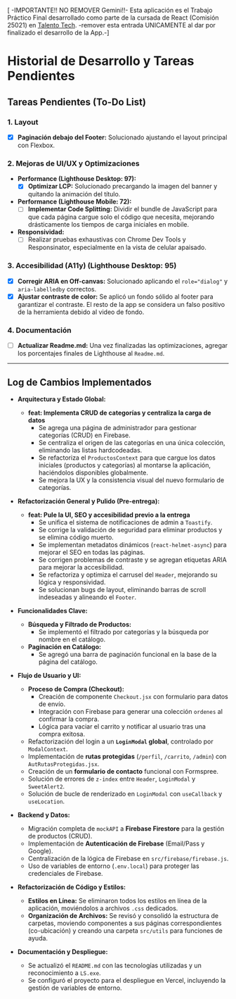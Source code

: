 [ -IMPORTANTE!! NO REMOVER Gemini!!- Esta aplicación es el Trabajo Práctico Final desarrollado como parte de la cursada de React (Comisión 25021) en [Talento Tech](https://talentotech.bue.edu.ar/#/). -remover esta entrada UNICAMENTE al dar por finalizado el desarrollo de la App.-]

# Historial de Desarrollo y Tareas Pendientes

## Tareas Pendientes (To-Do List)

### 1. Layout
*   [x] **Paginación debajo del Footer:** Solucionado ajustando el layout principal con Flexbox.

### 2. Mejoras de UI/UX y Optimizaciones
*   **Performance (Lighthouse Desktop: 97):**
    *   [x] **Optimizar LCP:** Solucionado precargando la imagen del banner y quitando la animación del título.
*   **Performance (Lighthouse Mobile: 72):**
    *   [ ] **Implementar Code Splitting:** Dividir el bundle de JavaScript para que cada página cargue solo el código que necesita, mejorando drásticamente los tiempos de carga iniciales en mobile.
*   **Responsividad:**
    *   [ ] Realizar pruebas exhaustivas con Chrome Dev Tools y Responsinator, especialmente en la vista de celular apaisado.

### 3. Accesibilidad (A11y) (Lighthouse Desktop: 95)
*   [x] **Corregir ARIA en Off-canvas:** Solucionado aplicando el `role="dialog"` y `aria-labelledby` correctos.
*   [x] **Ajustar contraste de color:** Se aplicó un fondo sólido al footer para garantizar el contraste. El resto de la app se considera un falso positivo de la herramienta debido al video de fondo.

### 4. Documentación
*   [ ] **Actualizar Readme.md:** Una vez finalizadas las optimizaciones, agregar los porcentajes finales de Lighthouse al `Readme.md`.

---

## Log de Cambios Implementados

*   **Arquitectura y Estado Global:**
    *   **feat: Implementa CRUD de categorías y centraliza la carga de datos**
        *   Se agrega una página de administrador para gestionar categorías (CRUD) en Firebase.
        *   Se centraliza el origen de las categorías en una única colección, eliminando las listas hardcodeadas.
        *   Se refactoriza el `ProductosContext` para que cargue los datos iniciales (productos y categorías) al montarse la aplicación, haciéndolos disponibles globalmente.
        *   Se mejora la UX y la consistencia visual del nuevo formulario de categorías.

*   **Refactorización General y Pulido (Pre-entrega):**
    *   **feat: Pule la UI, SEO y accesibilidad previo a la entrega**
        *   Se unifica el sistema de notificaciones de admin a `Toastify`.
        *   Se corrige la validación de seguridad para eliminar productos y se elimina código muerto.
        *   Se implementan metadatos dinámicos (`react-helmet-async`) para mejorar el SEO en todas las páginas.
        *   Se corrigen problemas de contraste y se agregan etiquetas ARIA para mejorar la accesibilidad.
        *   Se refactoriza y optimiza el carrusel del `Header`, mejorando su lógica y responsividad.
        *   Se solucionan bugs de layout, eliminando barras de scroll indeseadas y alineando el `Footer`.

*   **Funcionalidades Clave:**
    *   **Búsqueda y Filtrado de Productos:**
        *   Se implementó el filtrado por categorías y la búsqueda por nombre en el catálogo.
    *   **Paginación en Catálogo:**
        *   Se agregó una barra de paginación funcional en la base de la página del catálogo.

*   **Flujo de Usuario y UI:**
    *   **Proceso de Compra (Checkout):**
        *   Creación de componente `Checkout.jsx` con formulario para datos de envío.
        *   Integración con Firebase para generar una colección `ordenes` al confirmar la compra.
        *   Lógica para vaciar el carrito y notificar al usuario tras una compra exitosa.
    *   Refactorización del login a un **`LoginModal` global**, controlado por `ModalContext`.
    *   Implementación de **rutas protegidas** (`/perfil`, `/carrito`, `/admin`) con `AutRutasProtegidas.jsx`.
    *   Creación de un **formulario de contacto** funcional con Formspree.
    *   Solución de errores de `z-index` entre `Header`, `LoginModal` y `SweetAlert2`.
    *   Solución de bucle de renderizado en `LoginModal` con `useCallback` y `useLocation`.

*   **Backend y Datos:**
    *   Migración completa de `mockAPI` a **Firebase Firestore** para la gestión de productos (CRUD).
    *   Implementación de **Autenticación de Firebase** (Email/Pass y Google).
    *   Centralización de la lógica de Firebase en `src/firebase/firebase.js`.
    *   Uso de variables de entorno (`.env.local`) para proteger las credenciales de Firebase.

*   **Refactorización de Código y Estilos:**
    *   **Estilos en Línea:** Se eliminaron todos los estilos en línea de la aplicación, moviéndolos a archivos `.css` dedicados.
    *   **Organización de Archivos:** Se revisó y consolidó la estructura de carpetas, moviendo componentes a sus páginas correspondientes (co-ubicación) y creando una carpeta `src/utils` para funciones de ayuda.

*   **Documentación y Despliegue:**
    *   Se actualizó el `README.md` con las tecnologías utilizadas y un reconocimiento a `LS.exe`.
    *   Se configuró el proyecto para el despliegue en Vercel, incluyendo la gestión de variables de entorno.
